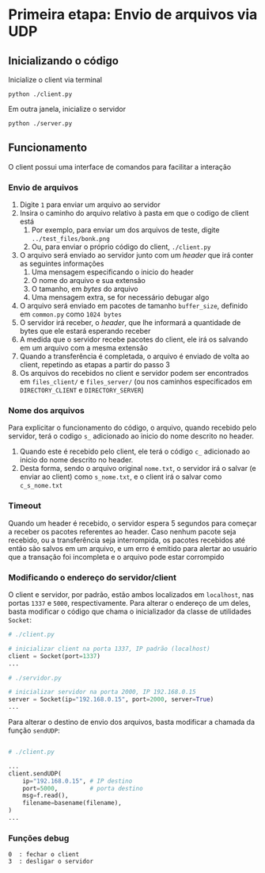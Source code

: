 # Primeira etapa: Envio de arquivos via UDP

## Inicializando o código

Inicialize o client via terminal

    python ./client.py

Em outra janela, inicialize o servidor

    python ./server.py

## Funcionamento

O client possui uma interface de comandos para facilitar a interação

### Envio de arquivos

1. Digite `1` para enviar um arquivo ao servidor
2. Insira o caminho do arquivo relativo à pasta em que o codigo de client está
   1. Por exemplo, para enviar um dos arquivos de teste, digite `../test_files/bonk.png`
   2. Ou, para enviar o próprio código do client, `./client.py`
3. O arquivo será enviado ao servidor junto com um *header* que irá conter as seguintes informações
   1. Uma mensagem especificando o inicio do header
   2. O nome do arquivo e sua extensão
   3. O tamanho, em *bytes* do arquivo
   4. Uma mensagem extra, se for necessário debugar algo
4. O arquivo será enviado em pacotes de tamanho `buffer_size`, definido em `common.py` como `1024 bytes`
5. O servidor irá receber, o *header*, que lhe informará a quantidade de bytes que ele estará esperando receber
6. A medida que o servidor recebe pacotes do client, ele irá os salvando em um arquivo com a mesma extensão
7. Quando a transferência é completada, o arquivo é enviado de volta ao client, repetindo as etapas a partir do passo 3
8. Os arquivos do recebidos no client e servidor podem ser encontrados em `files_client/` e `files_server/` (ou nos caminhos especificados em `DIRECTORY_CLIENT` e `DIRECTORY_SERVER`)


### Nome dos arquivos

Para explicitar o funcionamento do código, o arquivo, quando recebido pelo servidor, terá o codigo `s_` adicionado ao inicio do nome descrito no header.
   1. Quando este é recebido pelo client, ele terá o código `c_` adicionado ao inicio do nome descrito no header.
   2. Desta forma, sendo o arquivo original `nome.txt`, o servidor irá o salvar (e enviar ao client) como `s_nome.txt`, e o client irá o salvar como `c_s_nome.txt`

### Timeout

Quando um header é recebido, o servidor espera 5 segundos para começar a receber os pacotes referentes ao header. Caso nenhum pacote seja recebido, ou a transferência seja interrompida, os pacotes recebidos até então são salvos em um arquivo, e um erro é emitido para alertar ao usuário que a transação foi incompleta e o arquivo pode estar corrompido

### Modificando o endereço do servidor/client

O client e servidor, por padrão, estão ambos localizados em `localhost`, nas portas `1337` e `5000`, respectivamente. Para alterar o endereço de um deles, basta modificar o código que chama o inicializador da classe de utilidades `Socket`:

```python
# ./client.py

# inicializar client na porta 1337, IP padrão (localhost)
client = Socket(port=1337)
...
```

```python
# ./servidor.py

# inicializar servidor na porta 2000, IP 192.168.0.15
server = Socket(ip="192.168.0.15", port=2000, server=True)
...
```

Para alterar o destino de envio dos arquivos, basta modificar a chamada da função `sendUDP`:

```python

# ./client.py

...
client.sendUDP(
    ip="192.168.0.15", # IP destino
    port=5000,         # porta destino
    msg=f.read(),
    filename=basename(filename),
)
...
```


### Funções debug

    0  : fechar o client
    3  : desligar o servidor
    